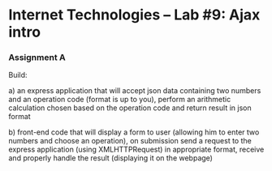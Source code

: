 # Internet Technologies – Lab #9: Ajax intro

### Assignment A

Build:

  a) an express application that will accept json data containing two numbers and an operation code (format is up to you), perform an arithmetic calculation chosen based on the operation code and return result in json format

  b) front-end code that will display a form to user (allowing him to enter two numbers and choose an operation), on submission send a request to the express application (using XMLHTTPRequest) in appropriate format, receive and properly handle the result (displaying it on the webpage)

